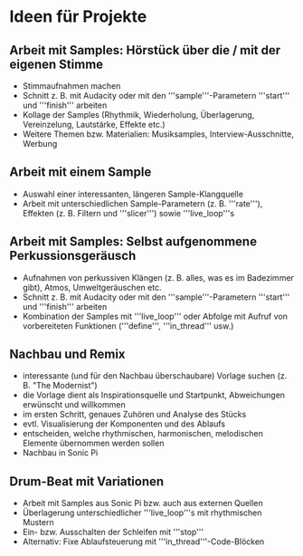 # Ideen für Projekte

## Arbeit mit Samples: Hörstück über die / mit der eigenen Stimme

* Stimmaufnahmen machen
* Schnitt z. B. mit Audacity oder mit den '''sample'''-Parametern '''start''' und '''finish''' arbeiten
* Kollage der Samples (Rhythmik, Wiederholung, Überlagerung, Vereinzelung, Lautstärke, Effekte etc.)
* Weitere Themen bzw. Materialien: Musiksamples, Interview-Ausschnitte, Werbung

## Arbeit mit einem Sample

* Auswahl einer interessanten, längeren Sample-Klangquelle
* Arbeit mit unterschiedlichen Sample-Parametern (z. B. '''rate'''), Effekten (z. B. Filtern und '''slicer''') sowie '''live_loop'''s

## Arbeit mit Samples: Selbst aufgenommene Perkussionsgeräusch

* Aufnahmen von perkussiven Klängen (z. B. alles, was es im Badezimmer gibt), Atmos, Umweltgeräuschen etc.
* Schnitt z. B. mit Audacity oder mit den '''sample'''-Parametern '''start''' und '''finish''' arbeiten
* Kombination der Samples mit '''live_loop''' oder Abfolge mit Aufruf von vorbereiteten Funktionen ('''define''', '''in_thread''' usw.)

## Nachbau und Remix

* interessante (und für den Nachbau überschaubare) Vorlage suchen (z. B. "The Modernist")
* die Vorlage dient als Inspirationsquelle und Startpunkt, Abweichungen erwünscht und willkommen
* im ersten Schritt, genaues Zuhören und Analyse des Stücks
* evtl. Visualisierung der Komponenten und des Ablaufs
* entscheiden, welche rhythmischen, harmonischen, melodischen Elemente übernommen werden sollen 
* Nachbau in Sonic Pi

## Drum-Beat mit Variationen

* Arbeit mit Samples aus Sonic Pi bzw. auch aus externen Quellen
* Überlagerung unterschiedlicher '''live_loop'''s mit rhythmischen Mustern
* Ein- bzw. Ausschalten der Schleifen mit '''stop'''
* Alternativ: Fixe Ablaufsteuerung mit '''in_thread'''-Code-Blöcken
